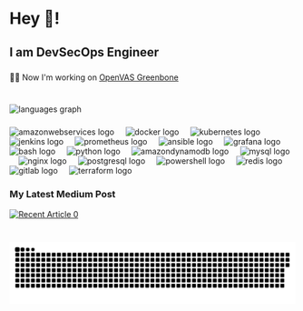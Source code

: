 <h1 align="left">Hey 👋!</h1>
<h2 align="left">I am DevSecOps Engineer</h2>

###

<p align="left">🧑‍💻 Now I'm working on <a href="https://github.com/Dev0psSec/openvas-greenbone-ubuntu">OpenVAS Greenbone</a></p>


###

<br clear="both">

<div align="left">
  <img src="https://github-readme-stats.vercel.app/api/top-langs?username=SecDev0ps&locale=en&hide_title=false&layout=compact&card_width=320&langs_count=5&theme=github_dark&hide_border=false" height="150" alt="languages graph"  />
</div>

###

<div align="left">
  <img src="https://skillicons.dev/icons?i=aws" height="25" alt="amazonwebservices logo"  />
  <img width="12" />
  <img src="https://skillicons.dev/icons?i=docker" height="25" alt="docker logo"  />
  <img width="12" />
  <img src="https://skillicons.dev/icons?i=kubernetes" height="25" alt="kubernetes logo"  />
  <img width="12" />
  <img src="https://skillicons.dev/icons?i=jenkins" height="25" alt="jenkins logo"  />
  <img width="12" />
  <img src="https://skillicons.dev/icons?i=prometheus" height="25" alt="prometheus logo"  />
  <img width="12" />
  <img src="https://skillicons.dev/icons?i=ansible" height="25" alt="ansible logo"  />
  <img width="12" />
  <img src="https://skillicons.dev/icons?i=grafana" height="25" alt="grafana logo"  />
  <img width="12" />
  <img src="https://skillicons.dev/icons?i=bash" height="25" alt="bash logo"  />
  <img width="12" />
  <img src="https://cdn.jsdelivr.net/gh/devicons/devicon/icons/python/python-original.svg" height="25" alt="python logo"  />
  <img width="12" />
  <img src="https://skillicons.dev/icons?i=dynamodb" height="25" alt="amazondynamodb logo"  />
  <img width="12" />
  <img src="https://skillicons.dev/icons?i=mysql" height="25" alt="mysql logo"  />
  <img width="12" />
  <img src="https://skillicons.dev/icons?i=nginx" height="25" alt="nginx logo"  />
  <img width="12" />
  <img src="https://skillicons.dev/icons?i=postgres" height="25" alt="postgresql logo"  />
  <img width="12" />
  <img src="https://skillicons.dev/icons?i=powershell" height="25" alt="powershell logo"  />
  <img width="12" />
  <img src="https://skillicons.dev/icons?i=redis" height="25" alt="redis logo"  />
  <img width="12" />
  <img src="https://skillicons.dev/icons?i=gitlab" height="25" alt="gitlab logo"  />
  <img width="12" />
  <img src="https://cdn.jsdelivr.net/gh/devicons/devicon/icons/terraform/terraform-original.svg" height="25" alt="terraform logo"  />
</div>

###

<h3 align="left">My Latest Medium Post</h3>

[![Recent Article 0](https://github-readme-medium-recent-article.vercel.app/medium/@DevSec0ps/0)](https://github-readme-medium-recent-article.vercel.app/medium/@DevSec0ps/0)

###
<br clear="both">
<img src="https://raw.githubusercontent.com/Dev0psSec/Dev0psSec/output/snake.svg" alt="Snake animation" />
